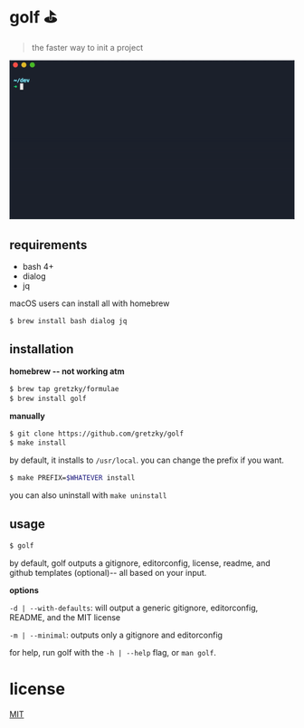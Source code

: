# golf ⛳️

> the faster way to init a project

![demo](./demo.gif)

## requirements

- bash 4+
- dialog
- jq

macOS users can install all with homebrew

```bash
$ brew install bash dialog jq
```

## installation

**homebrew -- not working atm**

```bash
$ brew tap gretzky/formulae
$ brew install golf
```

**manually**

```bash
$ git clone https://github.com/gretzky/golf
$ make install
```

by default, it installs to `/usr/local`. you can change the prefix if you want.

```bash
$ make PREFIX=$WHATEVER install
```

you can also uninstall with `make uninstall`

## usage

```bash
$ golf
```

by default, golf outputs a gitignore, editorconfig, license, readme, and github templates (optional)-- all based on your input.

**options**

`-d | --with-defaults`: will output a generic gitignore, editorconfig, README, and the MIT license

`-m | --minimal`: outputs only a gitignore and editorconfig

for help, run golf with the `-h | --help` flag, or `man golf`.

# license

[MIT](./LICENSE)
